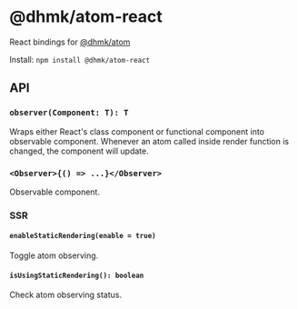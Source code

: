 # @dhmk/atom-react

React bindings for [@dhmk/atom](https://github.com/dhmk083/dhmk-atom)

Install: `npm install @dhmk/atom-react`

## API

### `observer(Component: T): T`

Wraps either React's class component or functional component into observable component. Whenever an atom called inside render function is changed, the component will update.

### `<Observer>{() => ...}</Observer>`

Observable component.

### SSR

#### `enableStaticRendering(enable = true)`

Toggle atom observing.

#### `isUsingStaticRendering(): boolean`

Check atom observing status.

